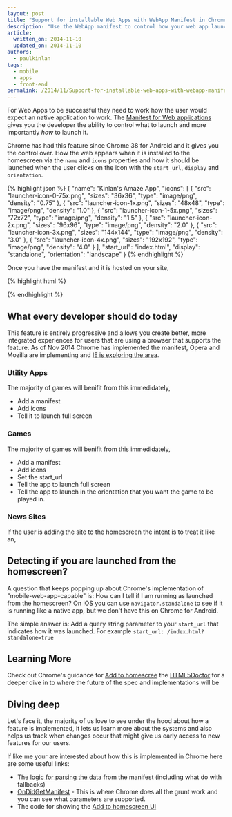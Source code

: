 ```yaml
---
layout: post
title: "Support for installable Web Apps with WebApp Manifest in Chrome 38 for Android"
description: "Use the WebApp manifest to control how your web app launches"
article:
  written_on: 2014-11-10
  updated_on: 2014-11-10
authors:
  - paulkinlan
tags:
  - mobile
  - apps
  - front-end
permalink: /2014/11/Support-for-installable-web-apps-with-webapp-manifest-in-chrome-38-for-Android
---
```


For Web Apps to be successful they need to work how the user would expect an native application to work. The [Manifest for Web applications](https://w3c.github.io/manifest/) gives you the developer the ability to control what to launch and more importantly *how* to launch it.

Chrome has had this feature since Chrome 38 for Android and it gives you the control over.  How the web appears when it is installed to the homescreen via the `name` and `icons` properties and how it should be launched when the user clicks on the icon with the `start_url`, `display` and `orientation`.

{% highlight json %}
{
  "name": "Kinlan's Amaze App",
  "icons": [
    {
      "src": "launcher-icon-0-75x.png",
      "sizes": "36x36",
      "type": "image/png",
      "density": "0.75"
    },
    {
      "src": "launcher-icon-1x.png",
      "sizes": "48x48",
      "type": "image/png",
      "density": "1.0"
    },
    {
      "src": "launcher-icon-1-5x.png",
      "sizes": "72x72",
      "type": "image/png",
      "density": "1.5"
    },
    {
      "src": "launcher-icon-2x.png",
      "sizes": "96x96",
      "type": "image/png",
      "density": "2.0"
    },
    {
      "src": "launcher-icon-3x.png",
      "sizes": "144x144",
      "type": "image/png",
      "density": "3.0"
    },
    {
      "src": "launcher-icon-4x.png",
      "sizes": "192x192",
      "type": "image/png",
      "density": "4.0"
    }
  ],
  "start_url": "index.html",
  "display": "standalone",
  "orientation": "landscape"
}
{% endhighlight %}

Once you have the manifest and it is hosted on your site,

{% highlight html %}
<link rel="manifest" href="manifest.json">
{% endhighlight %}

## What every developer should do today

This feature is entirely progressive and allows you create better, more integrated experiences for users that are using a browser that supports the feature.  As of Nov 2014 Chrome has implemented the manifest, Opera and Mozilla are implementing and [IE is exploring the area](https://status.modern.ie/webapplicationmanifest?term=manifest).

### Utility Apps

The majority of games will benifit from this immedidately,
*  Add a manifest
*  Add icons
*  Tell it to launch full screen

### Games 

The majority of games will benifit from this immedidately,
*  Add a manifest
*  Add icons
*  Set the start_url
*  Tell the app to launch full screen
*  Tell the app to launch in the orientation that you want the game to be played in.

### News Sites

If the user is adding the site to the homescreen the intent is to treat it like an,

## Detecting if you are launched from the homescreen?

A question that keeps popping up about Chrome's implementation of "mobile-web-app-capable" is: How can I tell if
I am running as launched from the homescreen?  On iOS you can use `navigator.standalone` to see if it is running
like a native app, but we don't have this on Chrome for Android.

The simple answer is: Add a query string parameter to your `start_url` that indicates how it was launched.  For example `start_url: /index.html?standalone=true`

## Learning More

Check out Chrome's guidance for [Add to homescree](https://developer.chrome.com/multidevice/android/installtohomescreen#supporting) the [HTML5Doctor](http://html5doctor.com/web-manifest-specification/) for a deeper dive in 
to where the future of the spec and implementations will be

## Diving deep

Let's face it, the majority of us love to see under the hood about how a feature is implemented, it lets us learn more about the systems and also helps us track when changes occur that might give us early access to new features for our users.

If like me your are interested about how this is implemented in Chrome here are some useful links:
*  The [logic for parsing the data](https://code.google.com/p/chromium/codesearch#chromium/src/chrome/browser/android/shortcut_helper.cc&sq=package:chromium&q=file:shortcut_helper.cc&l=1) from the manifest (including what do with fallbacks)
*  [OnDidGetManifest](https://code.google.com/p/chromium/codesearch#chromium/src/chrome/browser/android/shortcut_helper.cc&l=233) - This is where Chrome does all the grunt work and you can see what parameters are supported.
*  The code for showing the [Add to homescreen UI](https://code.google.com/p/chromium/codesearch#chromium/src/chrome/android/java/src/org/chromium/chrome/browser/webapps/AddToHomescreenDialog.java&sq=package:chromium)
